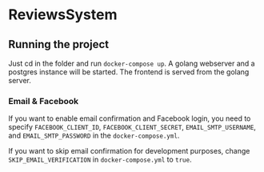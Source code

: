 # ReviewsSystem

## Running the project
Just cd in the folder and run `docker-compose up`. A golang webserver and a postgres instance will be started. The frontend is served from the golang server.

### Email & Facebook
If you want to enable email confirmation and Facebook login, you need to specify `FACEBOOK_CLIENT_ID`, `FACEBOOK_CLIENT_SECRET`, `EMAIL_SMTP_USERNAME`, and `EMAIL_SMTP_PASSWORD` in the `docker-compose.yml`.

If you want to skip email confirmation for development purposes, change `SKIP_EMAIL_VERIFICATION` in `docker-compose.yml` to `true`.
   